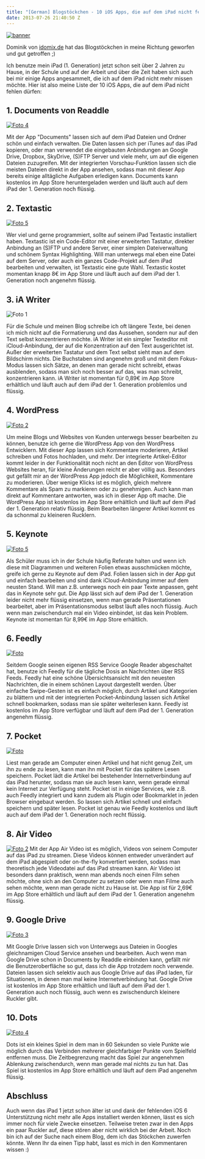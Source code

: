 ```yaml
---
title: "[German] Blogstöckchen - 10 iOS Apps, die auf dem iPad nicht fehlen dürfen!"
date: 2013-07-26 21:40:50 Z
---
```


[![banner](/assets/2013/07/banner.jpg)](/assets/2013/07/banner.jpg)

Dominik von [idomix.de](http://www.idomix.de/blogstoeckchen-10-ios-apps-die-auf-dem-ipad-nicht-fehlen-duerfen) hat das Blogstöckchen in meine Richtung geworfen und gut getroffen ;)

Ich benutze mein iPad (1. Generation) jetzt schon seit über 2 Jahren zu Hause, in der Schule und auf der Arbeit und über die Zeit haben sich auch bei mir einige Apps angesammelt, die ich auf dem iPad nicht mehr missen möchte. Hier ist also meine Liste der 10 iOS Apps, die auf dem iPad nicht fehlen dürfen:

## 1\. Documents von Readdle

[![Foto 4](/assets/2013/07/Foto-4.png)](/assets/2013/07/Foto-4.png)

Mit der App "Documents" lassen sich auf dem iPad Dateien und Ordner schön und einfach verwalten. Die Daten lassen sich per iTunes auf das iPad kopieren, oder man verwendet die eingebauten Anbindungen an Google Drive, Dropbox, SkyDrive, (S)FTP Server und viele mehr, um auf die eigenen Dateien zuzugreifen. Mit der integrierten Vorschau-Funktion lassen sich die meisten Dateien direkt in der App ansehen, sodass man mit dieser App bereits einige alltägliche Aufgaben erledigen kann. Documents kann kostenlos im App Store heruntergeladen werden und läuft auch auf dem iPad der 1\. Generation noch flüssig.

## 2\. Textastic

[![Foto 5](/assets/2013/07/Foto-5.png)](/assets/2013/07/Foto-5.png)

Wer viel und gerne programmiert, sollte auf seinem iPad Textastic installiert haben. Textastic ist ein Code-Editor mit einer erweiterten Tastatur, direkter Anbindung an (S)FTP und andere Server, einer simplen Dateiverwaltung und schönem Syntax Highlighting. Will man unterwegs mal eben eine Datei auf dem Server, oder auch ein ganzes Code-Projekt auf dem iPad bearbeiten und verwalten, ist Textastic eine gute Wahl. Textastic kostet momentan knapp 8€ im App Store und läuft auch auf dem iPad der 1\. Generation noch angenehm flüssig.

## 3\. iA Writer

![Foto 1](/assets/2013/07/Foto-1.png)

Für die Schule und meinen Blog schreibe ich oft längere Texte, bei denen ich mich nicht auf die Formatierung und das Aussehen, sondern nur auf den Text selbst konzentrieren möchte. iA Writer ist ein simpler Texteditor mit iCloud-Anbindung, der auf die Konzentration auf den Text ausgerichtet ist. Außer der erweiterten Tastatur und dem Text selbst sieht man auf dem Bildschirm nichts. Die Buchstaben sind angenehm groß und mit dem Fokus-Modus lassen sich Sätze, an denen man gerade nicht schreibt, etwas ausblenden, sodass man sich noch besser auf das, was man schreibt, konzentrieren kann. iA Writer ist momentan für 0,89€ im App Store erhältlich und läuft auch auf dem iPad der 1\. Generation problemlos und flüssig.

## 4\. WordPress

[![Foto 2](/assets/2013/07/Foto-2.png)](/assets/2013/07/Foto-2.png)

Um meine Blogs und Websites von Kunden unterwegs besser bearbeiten zu können, benutze ich gerne die WordPress App von den WordPress Entwicklern. Mit dieser App lassen sich Kommentare moderieren, Artikel schreiben und Fotos hochladen, und mehr. Der integrierte Artikel-Editor kommt leider in der Funktionalität noch nicht an den Editor von WordPress Websites heran, für kleine Änderungen reicht er aber völlig aus. Besonders gut gefällt mir an der WordPress App jedoch die Möglichkeit, Kommentare zu moderieren. Über wenige Klicks ist es möglich, gleich mehrere Kommentare als Spam zu markieren oder zu genehmigen. Auch kann man direkt auf Kommentare antworten, was ich in dieser App oft mache. Die WordPress App ist kostenlos im App Store erhältlich und läuft auf dem iPad der 1\. Generation relativ flüssig. Beim Bearbeiten längerer Artikel kommt es da schonmal zu kleineren Rucklern.

## 5\. Keynote

[![Foto 5](/assets/2013/07/Foto-51.png)](/assets/2013/07/Foto-51.png)

Als Schüler muss ich in der Schule häufig Referate halten und wenn ich diese mit Diagrammen und weiteren Folien etwas ausschmücken möchte, greife ich gerne zu Keynote auf dem iPad. Folien lassen sich in der App gut und einfach bearbeiten und sind dank iCloud-Anbindung immer auf dem neusten Stand. Will man z.B. unterwegs noch ein paar Texte anpassen, geht das in Keynote sehr gut. Die App lässt sich auf dem iPad der 1\. Generation leider nicht mehr flüssig einsetzen, wenn man gerade Präsentationen bearbeitet, aber im Präsentationsmodus selbst läuft alles noch flüssig. Auch wenn man zwischendurch mal ein Video einbindet, ist das kein Problem. Keynote ist momentan für 8,99€ im App Store erhältlich.

## 6\. Feedly

[![Foto](/assets/2013/07/Foto.png)](/assets/2013/07/Foto.png)

Seitdem Google seinen eigenen RSS Service Google Reader abgeschaltet hat, benutze ich Feedly für die tägliche Dosis an Nachrichten über RSS Feeds. Feedly hat eine schöne Übersichtsansicht mit den neuesten Nachrichten, die in einem schönen Layout dargestellt werden. Über einfache Swipe-Gesten ist es einfach möglich, durch Artikel und Kategorien zu blättern und mit der integrierten Pocket-Anbindung lassen sich Artikel schnell bookmarken, sodass man sie später weiterlesen kann. Feedly ist kostenlos im App Store verfügbar und läuft auf dem iPad der 1\. Generation angenehm flüssig.

## 7\. Pocket

[![Foto](/assets/2013/07/Foto1.png)](/assets/2013/07/Foto1.png)

Liest man gerade am Computer einen Artikel und hat nicht genug Zeit, um ihn zu ende zu lesen, kann man ihn mit Pocket für das spätere Lesen speichern. Pocket lädt die Artikel bei bestehender Internetverbindung auf das iPad herunter, sodass man sie auch lesen kann, wenn gerade einmal kein Internet zur Verfügung steht. Pocket ist in einige Services, wie z.B. auch Feedly integriert und kann zudem als Plugin oder Bookmarklet in jeden Browser eingebaut werden. So lassen sich Artikel schnell und einfach speichern und später lesen. Pocket ist genau wie Feedly kostenlos und läuft auch auf dem iPad der 1\. Generation noch recht flüssig.

## 8\. Air Video

[![Foto 2](/assets/2013/07/Foto-21.png)](/assets/2013/07/Foto-21.png) Mit der App Air Video ist es möglich, Videos von seinem Computer auf das iPad zu streamen. Diese Videos können entweder unverändert auf dem iPad abgespielt oder on-the-fly konvertiert werden, sodass man theoretisch jede Videodatei auf das iPad streamen kann. Air Video ist besonders dann praktisch, wenn man abends noch einen Film sehen möchte, ohne sich an den Computer zu setzen oder wenn man Filme auch sehen möchte, wenn man gerade nicht zu Hause ist. Die App ist für 2,69€ im App Store erhältlich und läuft auf dem iPad der 1\. Generation angenehm flüssig.

## 9\. Google Drive

[![Foto 3](/assets/2013/07/Foto-3.png)](/assets/2013/07/Foto-3.png)

Mit Google Drive lassen sich von Unterwegs aus Dateien in Googles gleichnamigen Cloud Service ansehen und bearbeiten. Auch wenn man Google Drive schon in Documents by Readdle einbinden kann, gefällt mir die Benutzeroberfläche so gut, dass ich die App trotzdem noch verwende. Dateien lassen sich selektiv auch aus Google Drive auf das iPad laden, für Situationen, in denen man mal keine Internetverbindung hat. Google Drive ist kostenlos im App Store erhältlich und läuft auf dem iPad der 1\. Generation auch noch flüssig, auch wenn es zwischendurch kleinere Ruckler gibt.

## 10\. Dots

[![Foto 4](/assets/2013/07/Foto-41.png)](/assets/2013/07/Foto-41.png)

Dots ist ein kleines Spiel in dem man in 60 Sekunden so viele Punkte wie möglich durch das Verbinden mehrerer gleichfarbiger Punkte vom Spielfeld entfernen muss. Die Zeitbegrenzung macht das Spiel zur angenehmen Ablenkung zwischendurch, wenn man gerade mal nichts zu tun hat. Das Spiel ist kostenlos im App Store erhältlich und läuft auf dem iPad angenehm flüssig.

## Abschluss

Auch wenn das iPad 1 jetzt schon älter ist und dank der fehlenden iOS 6 Unterstützung nicht mehr alle Apps installiert werden können, lässt es sich immer noch für viele Zwecke einsetzen. Teilweise treten zwar in den Apps ein paar Ruckler auf, diese stören aber nicht wirklich bei der Arbeit. Noch bin ich auf der Suche nach einem Blog, dem ich das Stöckchen zuwerfen könnte. Wenn Ihr da einen Tipp habt, lasst es mich in den Kommentaren wissen :)
